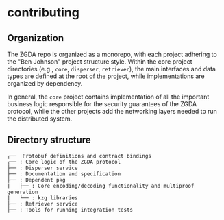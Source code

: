 # contributing

## Organization

The ZGDA repo is organized as a monorepo, with each project adhering to the "Ben Johnson" project structure style. Within the core project directories (e.g., `core`, `disperser`, `retriever`), the main interfaces and data types are defined at the root of the project, while implementations are organized by dependency.

In general, the `core` project contains implementation of all the important business logic responsible for the security guarantees of the ZGDA protocol, while the other projects add the networking layers needed to run the distributed system.

## Directory structure

```
┌──  Protobuf definitions and contract bindings
┌── : Core logic of the ZGDA protocol
├── : Disperser service
├── : Documentation and specification
├── : Dependent pkg
|   ├── : Core encoding/decoding functionality and multiproof generation
|   └── : kzg libraries
├── : Retriever service
├── : Tools for running integration tests
```

